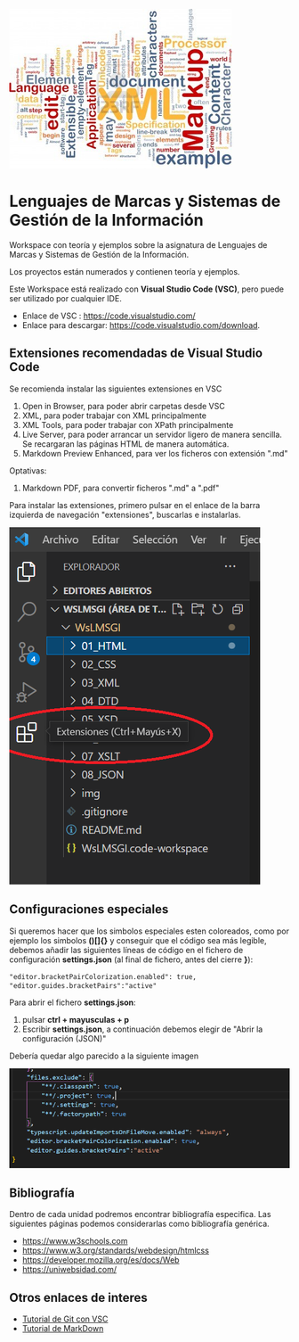 ![LMSGI](img/lmsgi.jpg "LMSGI")

# Lenguajes de Marcas y Sistemas de Gestión de la Información

Workspace con teoría y ejemplos sobre la asignatura de Lenguajes de Marcas y Sistemas de Gestión de la Información.

Los proyectos están numerados y contienen teoría y ejemplos.

Este Workspace está realizado con <b>Visual Studio Code (VSC)</b>, pero puede ser utilizado por cualquier IDE.

- Enlace de VSC : <https://code.visualstudio.com/>
- Enlace para descargar: <https://code.visualstudio.com/download>.

## Extensiones recomendadas de Visual Studio Code

Se recomienda instalar las siguientes extensiones en VSC

1. Open in Browser, para poder abrir carpetas desde VSC
2. XML, para poder trabajar con XML principalmente
3. XML Tools, para poder trabajar con XPath principalmente
4. Live Server, para poder arrancar un servidor ligero de manera sencilla. Se recargaran las páginas HTML de manera automática.
5. Markdown Preview Enhanced, para ver los ficheros con extensión ".md"

Optativas:

1. Markdown PDF, para convertir ficheros ".md" a ".pdf"

Para instalar las extensiones, primero pulsar en el enlace de la barra izquierda de navegación "extensiones", buscarlas e instalarlas.

![extensiones](img/extensiones.png "extensiones")

## Configuraciones especiales

Si queremos hacer que los simbolos especiales esten coloreados, como por ejemplo los simbolos **()[]{}** y conseguir que el código sea más legible, debemos añadir las siguientes líneas de código en el fichero de configuración **settings.json** (al final de fichero, antes del cierre **}**): 

    "editor.bracketPairColorization.enabled": true,
    "editor.guides.bracketPairs":"active"

Para abrir el fichero **settings.json**:

1. pulsar **ctrl + mayusculas + p**
2. Escribir **settings.json**, a continuación debemos elegir de "Abrir la configuración (JSON)"

Debería quedar algo parecido a la siguiente imagen

![settingsjson](img/settingsjson.png "settingsjson")

## Bibliografía

Dentro de cada unidad podremos encontrar bibliografía especifica. Las siguientes páginas podemos considerarlas como bibliografía genérica.

- <https://www.w3schools.com>
- <https://www.w3.org/standards/webdesign/htmlcss>
- <https://developer.mozilla.org/es/docs/Web>
- <https://uniwebsidad.com/>

## Otros enlaces de interes

- [Tutorial de Git con VSC](https://lemoncode.net/lemoncode-blog/2017/12/12/git-y-visual-studio-code)
- [Tutorial de MarkDown](https://www.markdownguide.org/basic-syntax/)

